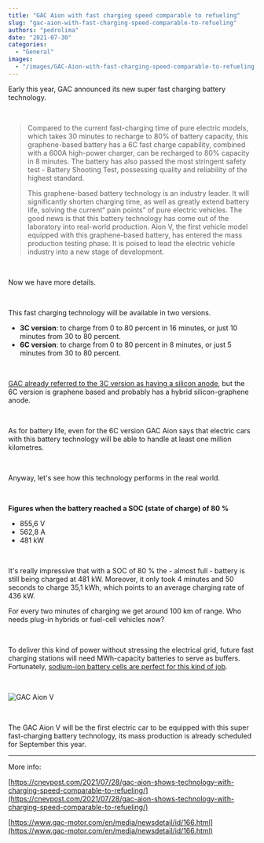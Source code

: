 ```yaml
---
title: "GAC Aion with fast charging speed comparable to refueling"
slug: "gac-aion-with-fast-charging-speed-comparable-to-refueling"
authors: "pedrolima"
date: "2021-07-30"
categories:
  - "General"
images:
  - "/images/GAC-Aion-with-fast-charging-speed-comparable-to-refueling.avif"
---
```


Early this year, GAC announced its new super fast charging battery technology.

 

> Compared to the current fast-charging time of pure electric models, which takes 30 minutes to recharge to 80% of battery capacity, this graphene-based battery has a 6C fast charge capability, combined with a 600A high-power charger, can be recharged to 80% capacity in 8 minutes. The battery has also passed the most stringent safety test - Battery Shooting Test, possessing quality and reliability of the highest standard.
> 
> This graphene-based battery technology is an industry leader. It will significantly shorten charging time, as well as greatly extend battery life, solving the current“ pain points” of pure electric vehicles. The good news is that this battery technology has come out of the laboratory into real-world production. Aion V, the first vehicle model equipped with this graphene-based battery, has entered the mass production testing phase. It is poised to lead the electric vehicle industry into a new stage of development.

 

Now we have more details.

 

This fast charging technology will be available in two versions.

- **3C version**: to charge from 0 to 80 percent in 16 minutes, or just 10 minutes from 30 to 80 percent.
- **6C version**: to charge from 0 to 80 percent in 8 minutes, or just 5 minutes from 30 to 80 percent.

 

[GAC already referred to the 3C version as having a silicon anode](/2021/04/18/gac-motor-shows-off-battery-with-silicon-anode-fast-charging/), but the 6C version is graphene based and probably has a hybrid silicon-graphene anode.

 

As for battery life, even for the 6C version GAC Aion says that electric cars with this battery technology will be able to handle at least one million kilometres.

 

Anyway, let's see how this technology performs in the real world.

 

**Figures when the battery reached a SOC (state of charge) of 80 %** 

- 855,6 V
- 562,8 A
- 481 kW

 

It's really impressive that with a SOC of 80 % the - almost full - battery is still being charged at 481 kW. Moreover, it only took 4 minutes and 50 seconds to charge 35,1 kWh, which points to an average charging rate of 436 kW.

For every two minutes of charging we get around 100 km of range. Who needs plug-in hybrids or fuel-cell vehicles now?

 

To deliver this kind of power without stressing the electrical grid, future fast charging stations will need MWh-capacity batteries to serve as buffers. Fortunately, [sodium-ion battery cells are perfect for this kind of job](/2021/07/29/catl-reveals-its-first-generation-sodium-ion-battery/).

 

![GAC Aion V](images/GAC-Aion-V.avif)

 

The GAC Aion V will be the first electric car to be equipped with this super fast-charging battery technology, its mass production is already scheduled for September this year.

---

More info:

[https://cnevpost.com/2021/07/28/gac-aion-shows-technology-with-charging-speed-comparable-to-refueling/](https://cnevpost.com/2021/07/28/gac-aion-shows-technology-with-charging-speed-comparable-to-refueling/)

[https://www.gac-motor.com/en/media/newsdetail/id/166.html](https://www.gac-motor.com/en/media/newsdetail/id/166.html)
